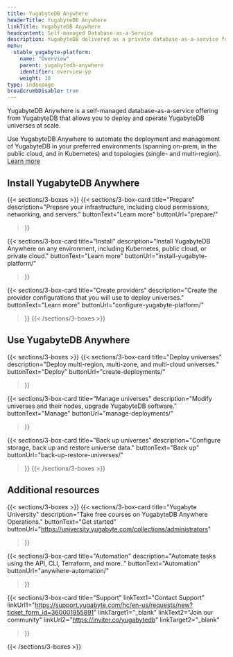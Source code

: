 ```yaml
---
title: YugabyteDB Anywhere
headerTitle: YugabyteDB Anywhere
linkTitle: YugabyteDB Anywhere
headcontent: Self-managed Database-as-a-Service
description: YugabyteDB delivered as a private database-as-a-service for enterprises.
menu:
  stable_yugabyte-platform:
    name: "Overview"
    parent: yugabytedb-anywhere
    identifier: overview-yp
    weight: 10
type: indexpage
breadcrumbDisable: true
---
```


YugabyteDB Anywhere is a self-managed database-as-a-service offering from YugabyteDB that allows you to deploy and operate YugabyteDB universes at scale.

Use YugabyteDB Anywhere to automate the deployment and management of YugabyteDB in your preferred environments (spanning on-prem, in the public cloud, and in Kubernetes) and topologies (single- and multi-region). [Learn more](./yba-overview/)

## Install YugabyteDB Anywhere

{{< sections/3-boxes >}}
  {{< sections/3-box-card
    title="Prepare"
    description="Prepare your infrastructure, including cloud permissions, networking, and servers."
    buttonText="Learn more"
    buttonUrl="prepare/"
  >}}

  {{< sections/3-box-card
    title="Install"
    description="Install YugabyteDB Anywhere on any environment, including Kubernetes, public cloud, or private cloud."
    buttonText="Learn more"
    buttonUrl="install-yugabyte-platform/"
  >}}

  {{< sections/3-box-card
    title="Create providers"
    description="Create the provider configurations that you will use to deploy universes."
    buttonText="Learn more"
    buttonUrl="configure-yugabyte-platform/"
  >}}
{{< /sections/3-boxes >}}

## Use YugabyteDB Anywhere

{{< sections/3-boxes >}}
  {{< sections/3-box-card
    title="Deploy universes"
    description="Deploy multi-region, multi-zone, and multi-cloud universes."
    buttonText="Deploy"
    buttonUrl="create-deployments/"
  >}}

  {{< sections/3-box-card
    title="Manage universes"
    description="Modify universes and their nodes, upgrade YugabyteDB software."
    buttonText="Manage"
    buttonUrl="manage-deployments/"
  >}}

  {{< sections/3-box-card
    title="Back up universes"
    description="Configure storage, back up and restore universe data."
    buttonText="Back up"
    buttonUrl="back-up-restore-universes/"
  >}}
{{< /sections/3-boxes >}}

## Additional resources

{{< sections/3-boxes >}}
  {{< sections/3-box-card
  title="Yugabyte University"
  description="Take free courses on YugabyteDB Anywhere Operations."
  buttonText="Get started"
  buttonUrl="https://university.yugabyte.com/collections/administrators"
  >}}

  {{< sections/3-box-card
  title="Automation"
  description="Automate tasks using the API, CLI, Terraform, and more.."
  buttonText="Automation"
  buttonUrl="anywhere-automation/"
  >}}

  {{< sections/3-box-card
  title="Support"
  linkText1="Contact Support"
  linkUrl1="https://support.yugabyte.com/hc/en-us/requests/new?ticket_form_id=360001955891"
  linkTarget1="_blank"
  linkText2="Join our community"
  linkUrl2="https://inviter.co/yugabytedb"
  linkTarget2="_blank"
  >}}

{{< /sections/3-boxes >}}
